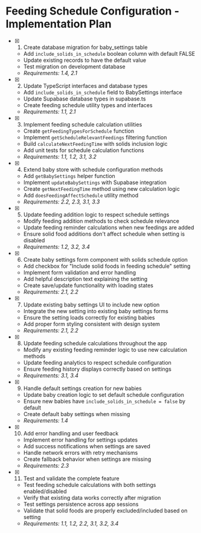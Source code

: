 # Feeding Schedule Configuration - Implementation Plan

- [x] 1. Create database migration for baby_settings table

  - Add `include_solids_in_schedule` boolean column with default FALSE
  - Update existing records to have the default value
  - Test migration on development database
  - _Requirements: 1.4, 2.1_

- [x] 2. Update TypeScript interfaces and database types

  - Add `include_solids_in_schedule` field to BabySettings interface
  - Update Supabase database types in supabase.ts
  - Create feeding schedule utility types and interfaces
  - _Requirements: 1.1, 2.1_

- [x] 3. Implement feeding schedule calculation utilities

  - Create `getFeedingTypesForSchedule` function
  - Implement `getScheduleRelevantFeedings` filtering function
  - Build `calculateNextFeedingTime` with solids inclusion logic
  - Add unit tests for schedule calculation functions
  - _Requirements: 1.1, 1.2, 3.1, 3.2_

- [x] 4. Extend baby store with schedule configuration methods

  - Add `getBabySettings` helper function
  - Implement `updateBabySettings` with Supabase integration
  - Create `getNextFeedingTime` method using new calculation logic
  - Add `doesFeedingAffectSchedule` utility method
  - _Requirements: 2.2, 2.3, 3.1, 3.3_

- [x] 5. Update feeding addition logic to respect schedule settings

  - Modify feeding addition methods to check schedule relevance
  - Update feeding reminder calculations when new feedings are added
  - Ensure solid food additions don't affect schedule when setting is disabled
  - _Requirements: 1.2, 3.2, 3.4_

- [x] 6. Create baby settings form component with solids schedule option

  - Add checkbox for "Include solid foods in feeding schedule" setting
  - Implement form validation and error handling
  - Add helpful description text explaining the setting
  - Create save/update functionality with loading states
  - _Requirements: 2.1, 2.2_

- [x] 7. Update existing baby settings UI to include new option

  - Integrate the new setting into existing baby settings forms
  - Ensure the setting loads correctly for existing babies
  - Add proper form styling consistent with design system
  - _Requirements: 2.1, 2.2_

- [x] 8. Update feeding schedule calculations throughout the app

  - Modify any existing feeding reminder logic to use new calculation methods
  - Update feeding analytics to respect schedule configuration
  - Ensure feeding history displays correctly based on settings
  - _Requirements: 3.1, 3.4_

- [x] 9. Handle default settings creation for new babies

  - Update baby creation logic to set default schedule configuration
  - Ensure new babies have `include_solids_in_schedule = false` by default
  - Create default baby settings when missing
  - _Requirements: 1.4_

- [x] 10. Add error handling and user feedback

  - Implement error handling for settings updates
  - Add success notifications when settings are saved
  - Handle network errors with retry mechanisms
  - Create fallback behavior when settings are missing
  - _Requirements: 2.3_

- [x] 11. Test and validate the complete feature
  - Test feeding schedule calculations with both settings enabled/disabled
  - Verify that existing data works correctly after migration
  - Test settings persistence across app sessions
  - Validate that solid foods are properly excluded/included based on setting
  - _Requirements: 1.1, 1.2, 2.2, 3.1, 3.2, 3.4_
